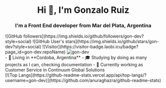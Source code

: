 <h1 align="center">Hi 👋, I'm Gonzalo Ruiz</h1>
<h3 align="center">I'm a Front End developer from Mar del Plata, Argentina</h3>
![GitHub followers](https://img.shields.io/github/followers/gon-dev?style=social) ![GitHub User's stars](https://img.shields.io/github/stars/gon-dev?style=social) ![Visitor](https://visitor-badge.laobi.icu/badge?page_id=gon-dev.repoName) <img src="https://komarev.com/ghpvc/?username=gon-dev" alt="gon-dev" />
<br>
- 🏡 Living in **Cordoba, Argentina**
- 🎓 Studying by doing as many projects as I can, checking documentation
- 🏢 Currently working as Customer Service in Continuum Global Solutions
<br>
[![Top Langs](https://github-readme-stats.vercel.app/api/top-langs/?username=gon-dev)](https://github.com/anuraghazra/github-readme-stats)

